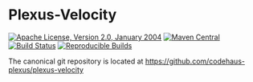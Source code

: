 Plexus-Velocity
===============

[![Apache License, Version 2.0, January 2004](https://img.shields.io/github/license/codehaus-plexus/plexus-velocity.svg?label=License)](http://www.apache.org/licenses/)
[![Maven Central](https://img.shields.io/maven-central/v/org.codehaus.plexus/plexus-velocity.svg?label=Maven%20Central)](https://search.maven.org/artifact/org.codehaus.plexus/plexus-velocity)
[![Build Status](https://travis-ci.org/codehaus-plexus/plexus-velocity.svg?branch=master)](https://travis-ci.org/codehaus-plexus/plexus-velocity)
[![Reproducible Builds](https://img.shields.io/endpoint?url=https://raw.githubusercontent.com/jvm-repo-rebuild/reproducible-central/master/content/org/codehaus/plexus/plexus-velocity/badge.json)](https://github.com/jvm-repo-rebuild/reproducible-central/blob/master/content/content/org/codehaus/plexus/plexus-velocity/README.md)

The canonical git repository is located at https://github.com/codehaus-plexus/plexus-velocity
